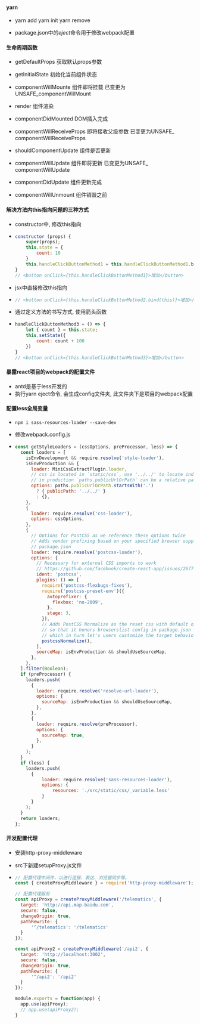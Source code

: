 #### yarn

- yarn add	yarn init	yarn remove

- package.json中的*eject*命令用于修改webpack配置

#### 生命周期函数

- getDefaultProps 获取默认props参数
- getInitialState 初始化当前组件状态
- componentWillMounte 组件即将挂载 已变更为 UNSAFE_componentWillMount 
- render 组件渲染
- componentDidMounted DOM插入完成
- componentWillReceiveProps 即将接收父级参数 已变更为UNSAFE_ componentWillReceiveProps
- shouldComponentUpdate 组件是否更新
- componentWillUpdate  组件即将更新 已变更为UNSAFE_ componentWillUpdate 
- componentDidUpdate 组件更新完成

- componentWillUnmount 组件销毁之前

#### 解决方法内this指向问题的三种方式

- constructor中, 修改this指向

- ```javascript
  constructor (props) {
      super(props);
      this.state = {
          count: 10
      }
      this.handleClickButtonMethod1 = this.handleClickButtonMethod1.bind(this);
  }
  // <button onClick={this.handleClickButtonMethod1}>增加</button>
  ```

- jsx中直接修改this指向

- ```javascript
  // <button onClick={this.handleClickButtonMethod2.bind(this)}>增加</button>
  ```

- 通过定义方法的书写方式, 使用箭头函数

- ```javascript
  handleClickButtonMethod3 = () => {
      let { count } = this.state;
      this.setState({
          count: count + 100
      })
  }
  // <button onClick={this.handleClickButtonMethod3}>增加</button>
  ```

#### 暴露react项目的webpack的配置文件

- antd是基于less开发的
- 执行yarn eject命令, 会生成config文件夹, 此文件夹下是项目的webpack配置

#### 配置less全局变量

- `npm i sass-resources-loader --save-dev`

- 修改webpack.config.js

- ```javascript
  const getStyleLoaders = (cssOptions, preProcessor, less) => {
    const loaders = [
      isEnvDevelopment && require.resolve('style-loader'),
      isEnvProduction && {
        loader: MiniCssExtractPlugin.loader,
        // css is located in `static/css`, use '../../' to locate index.html folder
        // in production `paths.publicUrlOrPath` can be a relative path
        options: paths.publicUrlOrPath.startsWith('.')
          ? { publicPath: '../../' }
          : {},
      },
      {
        loader: require.resolve('css-loader'),
        options: cssOptions,
      },
      {
        // Options for PostCSS as we reference these options twice
        // Adds vendor prefixing based on your specified browser support in
        // package.json
        loader: require.resolve('postcss-loader'),
        options: {
          // Necessary for external CSS imports to work
          // https://github.com/facebook/create-react-app/issues/2677
          ident: 'postcss',
          plugins: () => [
            require('postcss-flexbugs-fixes'),
            require('postcss-preset-env')({
              autoprefixer: {
                flexbox: 'no-2009',
              },
              stage: 3,
            }),
            // Adds PostCSS Normalize as the reset css with default options,
            // so that it honors browserslist config in package.json
            // which in turn let's users customize the target behavior as per their needs.
            postcssNormalize(),
          ],
          sourceMap: isEnvProduction && shouldUseSourceMap,
        },
      },
    ].filter(Boolean);
    if (preProcessor) {
      loaders.push(
        {
          loader: require.resolve('resolve-url-loader'),
          options: {
            sourceMap: isEnvProduction && shouldUseSourceMap,
          },
        },
        {
          loader: require.resolve(preProcessor),
          options: {
            sourceMap: true,
          },
        }
      );
    }
    if (less) {
      loaders.push(
        {
            loader: require.resolve('sass-resources-loader'),
            options: {
                resources: './src/static/css/_variable.less'
            }
        }
      );
    }
    return loaders;
  };
  ```


#### 开发配置代理

- 安装http-proxy-middleware

- src下新建setupProxy.js文件

- ```javascript
  // 配置代理中间件，以进行连接、表达、浏览器同步等。
  const { createProxyMiddleware } = require('http-proxy-middleware');
  
  // 配置代理服务
  const apiProxy = createProxyMiddleware('/telematics', {
  	target: 'http://api.map.baidu.com',
  	secure: false,
  	changeOrigin: true,
  	pathRewrite: {
  		'^/telematics': '/telematics'
  	}
  });
  
  const apiProxy2 = createProxyMiddleware('/api2', {
  	target: 'http://localhost:3002',
  	secure: false,
  	changeOrigin: true,
  	pathRewrite: {
  		'^/api2': '/api2'
  	}
  });
  
  module.exports = function(app) {
  	app.use(apiProxy);
  	// app.use(apiProxy2);
  }
  ```